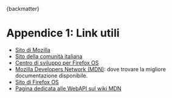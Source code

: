 {backmatter}

# Appendice 1: Link utili

* [Sito di Mozilla](http://mozilla.org)
* [Sito della comunità italiana](http://www.mozillaitalia.org)
* [Centro di sviluppo per Firefox OS](http://marketplace.firefox.com/developers)
* [Mozilla Developers Network (MDN)](http://developer.mozilla.org/): dove trovare la migliore documentazione disponibile.
* [Sito di Firefox OS](http://www.mozilla.org/it/firefox/os/)
* [Pagina dedicata alle WebAPI sul wiki MDN](http://wiki.mozilla.org/WebAPI) 
